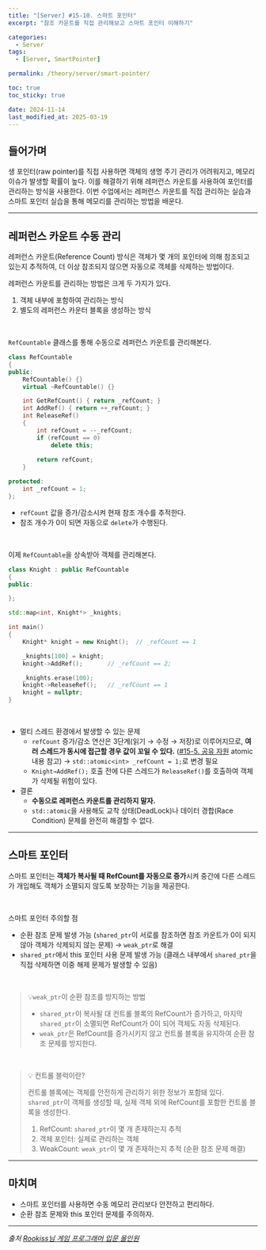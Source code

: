 ```yaml
---
title: "[Server] #15-10. 스마트 포인터"
excerpt: "참조 카운트를 직접 관리해보고 스마트 포인터 이해하기"

categories:
  - Server
tags:
  - [Server, SmartPointer]

permalink: /theory/server/smart-pointer/

toc: true
toc_sticky: true

date: 2024-11-14
last_modified_at: 2025-03-19
---
```


## 들어가며

생 포인터(raw pointer)를 직접 사용하면 객체의 생명 주기 관리가 어려워지고, 메모리 이슈가 발생할 확률이 높다. 이를 해결하기 위해 레퍼런스 카운트를 사용하여 포인터를 관리하는 방식을 사용한다. 이번 수업에서는 레퍼런스 카운트를 직접 관리하는 실습과 스마트 포인터 실습을 통해 메모리를 관리하는 방법을 배운다.

---

## 레퍼런스 카운트 수동 관리

레퍼런스 카운트(Reference Count) 방식은 객체가 몇 개의 포인터에 의해 참조되고 있는지 추적하여, 더 이상 참조되지 않으면 자동으로 객체를 삭제하는 방법이다.

레퍼런스 카운트를 관리하는 방법은 크게 두 가지가 있다.
1. 객체 내부에 포함하여 관리하는 방식
2. 별도의 레퍼런스 카운터 블록을 생성하는 방식

&nbsp;

`RefCountable` 클래스를 통해 수동으로 레퍼런스 카운트를 관리해본다.

```cpp
class RefCountable
{
public:
	RefCountable() {}
	virtual ~RefCountable() {}

	int GetRefCount() { return _refCount; }
	int AddRef() { return ++_refCount; }
	int ReleaseRef()
	{
		int refCount = --_refCount;
		if (refCount == 0)
			delete this;
		
		return refCount;
	}

protected:
	int _refCount = 1;
};
```

- `refCount` 값을 증가/감소시켜 현재 참조 개수를 추적한다.
- 참조 개수가 0이 되면 자동으로 `delete`가 수행된다.

&nbsp;

이제 `RefCountable`을 상속받아 객체를 관리해본다.

```cpp
class Knight : public RefCountable
{
public:

};

std::map<int, Knight*> _knights;

int main() 
{
	Knight* knight = new Knight();	// _refCount == 1

	_knights[100] = knight;
	knight->AddRef();		// _refCount == 2;

	_knights.erase(100);
	knight->ReleaseRef();	// _refCount == 1
	knight = nullptr;
}
```

&nbsp;

- 멀티 스레드 환경에서 발생할 수 있는 문제
    - `refCount` 증가/감소 연산은 3단계(읽기 → 수정 → 저장)로 이루어지므로, **여러 스레드가 동시에 접근할 경우 값이 꼬일 수 있다.** ([#15-5. 공유 자원](https://chaeeun-dev.github.io/theory/server/shared-resource/#%EC%8B%A4%EC%8A%B52---atomic%EC%9C%BC%EB%A1%9C-%EB%AC%B8%EC%A0%9C-%ED%95%B4%EA%B2%B0%ED%95%98%EA%B8%B0) atomic 내용 참고) → `std::atomic<int> _refCount = 1;`로 변경 필요
    - `Knight→AddRef();` 호출 전에 다른 스레드가 `ReleaseRef()`를 호출하여 객체가 삭제될 위험이 있다.
- 결론
    - **수동으로 레퍼런스 카운트를 관리하지 말자.** 
    - `std::atomic`을 사용해도 교착 상태(DeadLock)나 데이터 경합(Race Condition) 문제를 완전히 해결할 수 없다.

---

## 스마트 포인터

스마트 포인터는 **객체가 복사될 때 RefCount를 자동으로 증가**시켜 중간에 다른 스레드가 개입해도 객체가 소멸되지 않도록 보장하는 기능을 제공한다. 

&nbsp;

스마트 포인터 주의할 점
- 순환 참조 문제 발생 가능 (`shared_ptr`이 서로를 참조하면 참조 카운트가 0이 되지 않아 객체가 삭제되지 않는 문제) → `weak_ptr`로 해결
- `shared_ptr`에서 this 포인터 사용 문제 발생 가능 (클래스 내부에서 `shared_ptr`을 직접 삭제하면 이중 해제 문제가 발생할 수 있음)

&nbsp;

> 💡`weak_ptr`이 순환 참조를 방지하는 방법
>
> - `shared_ptr`이 복사될 대 컨트롤 블록의 RefCount가 증가하고, 마지막 `shared_ptr`이 소멸되면 RefCount가 0이 되어 객체도 자동 삭제된다.
> - `weak_ptr`은 RefCount를 증가시키지 않고 컨트롤 블록을 유지하여 순환 참조 문제를 방지한다.

&nbsp;

> 💡 컨트롤 블럭이란?
>
> 컨트롤 블록에는 객체를 안전하게 관리하기 위한 정보가 포함돼 있다. `shared_ptr`이 객체를 생성할 때, 실제 객체 외에 RefCount를 포함한 컨트롤 블록을 생성한다. 
> 1. RefCount: `shared_ptr`이 몇 개 존재하는지 추적
> 2. 객체 포인터: 실제로 관리하는 객체
> 3. WeakCount: `weak_ptr`이 몇 개 존재하는지 추적 (순환 참조 문제 해결)

---

## 마치며

- 스마트 포인터를 사용하면 수동 메모리 관리보다 안전하고 편리하다.
- 순환 참조 문제와 this 포인터 문제를 주의하자.

--- 

*출처*
*[Rookiss님 게임 프로그래머 입문 올인원](https://www.inflearn.com/course/%EA%B2%8C%EC%9E%84-%ED%94%84%EB%A1%9C%EA%B7%B8%EB%9E%98%EB%A8%B8-%EC%9E%85%EB%AC%B8-%EC%98%AC%EC%9D%B8%EC%9B%90-rookiss/dashboard)*